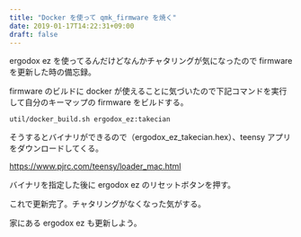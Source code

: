 ```yaml
---
title: "Docker を使って qmk_firmware を焼く"
date: 2019-01-17T14:22:31+09:00
draft: false
---
```


ergodox ez を使ってるんだけどなんかチャタリングが気になったので firmware を更新した時の備忘録。

firmware のビルドに docker が使えることに気づいたので下記コマンドを実行して自分のキーマップの firmware をビルドする。

```
util/docker_build.sh ergodox_ez:takecian
```

そうするとバイナリができるので（ergodox_ez_takecian.hex）、teensy アプリをダウンロードしてくる。

https://www.pjrc.com/teensy/loader_mac.html

バイナリを指定した後に ergodox ez のリセットボタンを押す。

これで更新完了。チャタリングがなくなった気がする。

家にある ergodox ez も更新しよう。
